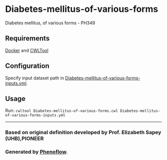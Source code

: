 # Diabetes-mellitus-of-various-forms

Diabetes mellitus, of various forms - PH349

## Requirements

[Docker](https://docs.docker.com/install/) and [CWLTool](https://github.com/common-workflow-language/cwltool#install)

## Configuration

Specify input dataset path in [Diabetes-mellitus-of-various-forms-inputs.yml](Diabetes-mellitus-of-various-forms-inputs.yml).

## Usage

Run: `cwltool Diabetes-mellitus-of-various-forms.cwl Diabetes-mellitus-of-various-forms-inputs.yml`

***

### Based on original definition developed by Prof. Elizabeth Sapey (UHB),PIONEER
### Generated by [Phenoflow](https://kclhi.org/phenoflow).
